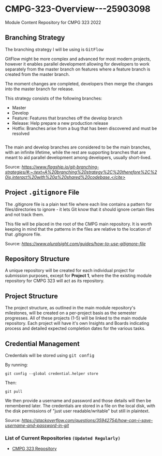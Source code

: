 # CMPG-323-Overview---25903098
Module Content Repository for CMPG 323 2022

## Branching Strategy
The branching strategy I will be using is <tt>GitFlow</tt>

GitFlow might be more complex and advanced for most modern projects, however it enables parallel development allowing for developers to work separately from the master branch on features where a feature branch is created from the master branch.

The moment changes are completed, developers then merge the changes into the master branch for release.

This strategy consists of the following branches:

- Master 
- Develop
- Feature: Features that branches off the develop branch 
- Release: Help prepare a new production release
- Hotfix: Branches arise from a bug that has been discovered and must be resolved

<img src="https://www.flagship.io/wp-content/uploads/gitflow-branching-strategy.png" alt="">

The main and develop branches are considered to be the main branches, with an infinite lifetime, while the rest are supporting branches that are meant to aid parallel development among developers, usually short-lived.

Source: <cite>https://www.flagship.io/git-branching-strategies/#:~:text=A%20branching%20strategy%2C%20therefore%2C%20is,interact%20with%20a%20shared%20codebase.</cite>

## Project <tt>.gitignore</tt> File
The .gitignore file is a plain text file where each line contains a pattern for files/directories to ignore - it lets Git know that it should ignore certain files and not track them.

This file will be placed in the root of the CMPG main repository. It is worth keeping in mind that the patterns in the files are relative to the location of that .gitignore file.

Source: <cite>https://www.pluralsight.com/guides/how-to-use-gitignore-file</cite>

## Repository Structure
A unique repository will be created for each individual project for submission purposes, except for <b>Project 1</b>, where the the existing module repository for CMPG 323 will act as its repository.

## Project Structure
The project structure, as outlined in the main module repository's milestones, will be created on a per-project basis as the semester progresses. All of these projects (1-5) will be linked to the main module repository. Each project will have it's own Insights and Boards indicating process and detailed expected completion dates for the various tasks.

## Credential Management
Credentials will be stored using <tt>git config</tt> 

By running: 

<code>git config --global credential.helper store</code>

Then:

<code>git pull</code>

We then provide a username and password and those details will then be remembered later. The credentials are stored in a file on the local disk, with the disk permissions of "just user readable/writable" but still in plaintext.

Source: <cite>https://stackoverflow.com/questions/35942754/how-can-i-save-username-and-password-in-git</cite>

### List of Current Repositories <code>(Updated Regularly)</code>
- <a href="https://github.com/SebSharp/](https://github.com/SebSharp/CMPG-323-Overview---25903098" target="_blank">CMPG 323 Repository</a> 
